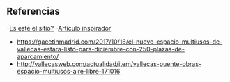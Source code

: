 ## Referencias

-[Es este el sitio?](https://www.google.es/maps/@40.3883322,-3.6523621,3a,75y,11.33h,73.96t/data=!3m6!1e1!3m4!1sPfcmKNo3CCgX0abF5WSBOg!2e0!7i13312!8i6656?hl=es)
-[Artículo inspirador](http://www.enbicipormadrid.es/2017/12/el-nuevo-aparcamiento-atractorio-en.html)
- https://gacetinmadrid.com/2017/10/16/el-nuevo-espacio-multiusos-de-vallecas-estara-listo-para-diciembre-con-250-plazas-de-aparcamiento/
- http://vallecasweb.com/actualidad/item/vallecas-puente-obras-espacio-multiusos-aire-libre-171016
